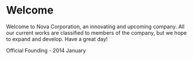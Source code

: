 # Welcome

Welcome to Nova Corporation, an innovating and upcoming company. All our current works are classified to members of the company, but we hope to expand and develop. Have a great day!

Official Founding - 2014 January
